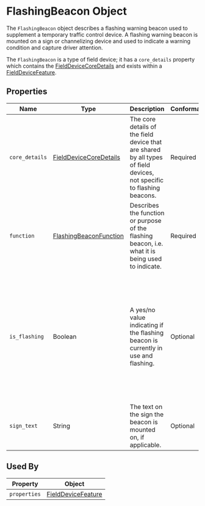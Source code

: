 # FlashingBeacon Object
The `FlashingBeacon` object describes a flashing warning beacon used to supplement a temporary traffic control device. A flashing warning beacon is mounted on a sign or channelizing device and used to indicate a warning condition and capture driver attention.

The `FlashingBeacon` is a type of field device; it has a `core_details` property which contains the [FieldDeviceCoreDetails](/spec-content/objects/FieldDeviceCoreDetails.md) and exists within a [FieldDeviceFeature](/spec-content/objects/FieldDeviceFeature.md).

## Properties 
Name | Type | Description | Conformance | Notes
--- | --- | --- | --- | ---
`core_details` | [FieldDeviceCoreDetails](/spec-content/objects/FieldDeviceCoreDetails.md) | The core details of the field device that are shared by all types of field devices, not specific to flashing beacons. | Required | This property appears on all field devices.
`function` | [FlashingBeaconFunction](/spec-content/enumerated-types/FlashingBeaconFunction.md) | Describes the function or purpose of the flashing beacon, i.e. what it is being used to indicate. | Required |
`is_flashing` | Boolean | A yes/no value indicating if the flashing beacon is currently in use and flashing. | Optional | The `is_flashing` property is optional as it should not be provided if the producer does not know if the beacon is flashing (e.g. if it's in error state or similar).
`sign_text` | String | The text on the sign the beacon is mounted on, if applicable. | Optional |

## Used By
Property | Object
--- | --- 
`properties` | [FieldDeviceFeature](/spec-content/objects/FieldDeviceFeature.md)
